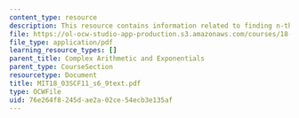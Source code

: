 ```yaml
---
content_type: resource
description: This resource contains information related to finding n-th roots.
file: https://ol-ocw-studio-app-production.s3.amazonaws.com/courses/18-03sc-differential-equations-fall-2011/76e264f8245dae2a02ce54ecb3e135af_MIT18_03SCF11_s6_9text.pdf
file_type: application/pdf
learning_resource_types: []
parent_title: Complex Arithmetic and Exponentials
parent_type: CourseSection
resourcetype: Document
title: MIT18_03SCF11_s6_9text.pdf
type: OCWFile
uid: 76e264f8-245d-ae2a-02ce-54ecb3e135af
---
```

